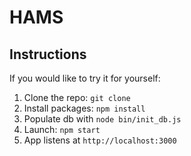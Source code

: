 # HAMS


## Instructions

If you would like to try it for yourself:

1. Clone the repo: `git clone `
1. Install packages: `npm install`
1. Populate db with `node bin/init_db.js`
1. Launch: `npm start`
1. App listens at `http://localhost:3000`
